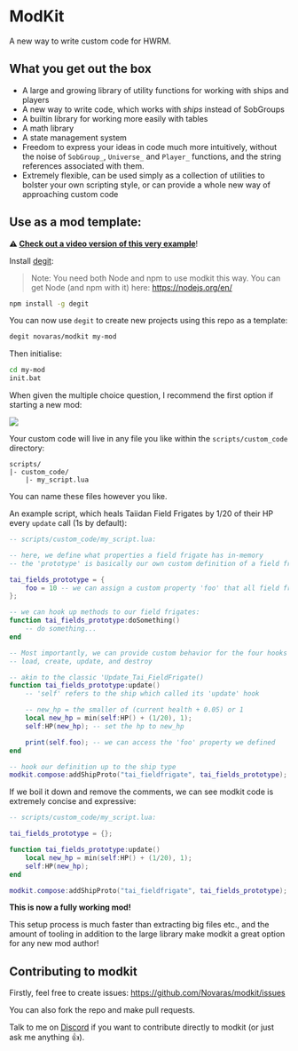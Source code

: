 # ModKit

A new way to write custom code for HWRM.

## What you get out the box

- A large and growing library of utility functions for working with ships and players
- A new way to write code, which works with _ships_ instead of SobGroups
- A builtin library for working more easily with tables
- A math library
- A state management system
- Freedom to express your ideas in code much more intuitively, without the noise of `SobGroup_`, `Universe_` and `Player_` functions, and the string references associated with them.
- Extremely flexible, can be used simply as a collection of utilities to bolster your own scripting style, or can provide a whole new way of approaching custom code

## Use as a mod template:

**⚠️ [Check out a video version of this very example](https://www.youtube.com/watch?v=FmQQPslBmaM)**!

Install [degit](https://www.npmjs.com/package/degit):

> Note: You need both Node and npm to use modkit this way. You can get Node (and npm with it) here: https://nodejs.org/en/

```bash
npm install -g degit
```

You can now use `degit` to create new projects using this repo as a template:

```bash
degit novaras/modkit my-mod
```

Then initialise:

```bash
cd my-mod
init.bat
```

When given the multiple choice question, I recommend the first option if starting a new mod:

<img src="https://i.imgur.com/cWq7AOs.png">

Your custom code will live in any file you like within the `scripts/custom_code` directory:

```
scripts/
|- custom_code/
    |- my_script.lua
```

You can name these files however you like.

An example script, which heals Taiidan Field Frigates by 1/20 of their HP every `update` call (1s by default):

```lua
-- scripts/custom_code/my_script.lua:

-- here, we define what properties a field frigate has in-memory
-- the 'prototype' is basically our own custom definition of a field frigate

tai_fields_prototype = {
	foo = 10 -- we can assign a custom property 'foo' that all field frigates will have
};

-- we can hook up methods to our field frigates:
function tai_fields_prototype:doSomething()
	-- do something...
end

-- Most importantly, we can provide custom behavior for the four hooks as we please:
-- load, create, update, and destroy

-- akin to the classic 'Update_Tai_FieldFrigate()
function tai_fields_prototype:update() 
	-- 'self' refers to the ship which called its 'update' hook

	-- new_hp = the smaller of (current health + 0.05) or 1
	local new_hp = min(self:HP() + (1/20), 1);
	self:HP(new_hp); -- set the hp to new_hp

	print(self.foo); -- we can access the 'foo' property we defined
end

-- hook our definition up to the ship type
modkit.compose:addShipProto("tai_fieldfrigate", tai_fields_prototype);
```

If we boil it down and remove the comments, we can see modkit code is extremely concise and expressive:

```lua
-- scripts/custom_code/my_script.lua:

tai_fields_prototype = {};

function tai_fields_prototype:update()
	local new_hp = min(self:HP() + (1/20), 1);
	self:HP(new_hp);
end

modkit.compose:addShipProto("tai_fieldfrigate", tai_fields_prototype);
```

**This is now a fully working mod!**

This setup process is much faster than extracting big files etc., and the amount of tooling in addition to the large library make modkit a great option for any new mod author!

## Contributing to modkit

Firstly, feel free to create issues: https://github.com/Novaras/modkit/issues

You can also fork the repo and make pull requests.

Talk to me on [Discord](https://discord.gg/homeworld) if you want to contribute directly to modkit (or just ask me anything :+1:). 
